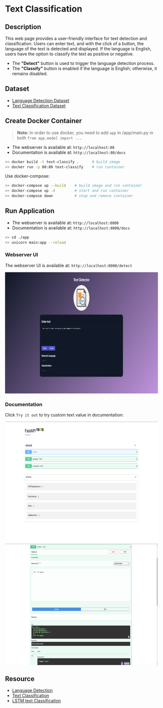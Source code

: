 ﻿# Text Classification


## Description

This web page provides a user-friendly interface for text detection and classification. Users can enter text, and with the click of a button, the language of the text is detected and displayed. If the language is English, users have the option to classify the text as positive or negative.  

- The __"Detect"__ button is used to trigger the language detection process.
- The __"Classify"__ button is enabled if the language is English; otherwise, it remains disabled.


## Dataset

- [Language Detection Dataset](https://www.kaggle.com/datasets/basilb2s/language-detection)
- [Text Classification Dataset](https://www.kaggle.com/datasets/kazanova/sentiment140)


## Create Docker Container

> __Note:__ In order to use docker, you need to add `app` in /app/main.py in both `from app.model import ...`  

- The webserver is available at: `http://localhost:80`
- Documentation is available at: `http://localhost:80/docs`

```sh
>> docker build -t text-classify .      # build image
>> docker run -p 80:80 text-classify    # run container
```

Use docker-compose:  

```sh
>> docker-compose up --build    # build image and run container
>> docker-compose up -d         # start and run container
>> docker-compose down          # stop and remove container
```

## Run Application

- The webserver is available at: `http://localhost:8000`  
- Documentation is available at: `http://localhost:8000/docs`

```sh
>> cd ./app
>> uvicorn main:app --reload
```


### Webserver UI

The webserver UI is available at: `http://localhost:8000/detect`  

<p align="left">
    <img src="./assets/webui.png" height="400" />
</p>


### Documentation

Click `Try it out` to try custom text value in documentation:  

<p align="left">
    <img src="./assets/fastapi1.png" height="400" />
    <img src="./assets/fastapi2.png" height="400" />
</p>


## Resource

- [Language Detection](https://github.com/AssemblyAI-Examples/ml-fastapi-docker-heroku)
- [Text Classification](https://github.com/patrickloeber/ml-deployment/blob/main/docker-flask/ml-dev/text-classification.ipynb)
- [LSTM text Classification](https://www.kaggle.com/code/arunrk7/nlp-beginner-text-classification-using-lstm)
